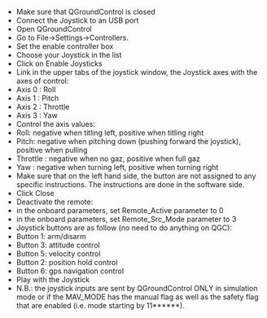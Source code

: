 - Make sure that QGroundControl is closed
- Connect the Joystick to an USB port
- Open QGroundControl
- Go to File->Settings->Controllers.
- Set the enable controller box
- Choose your Joystick in the list
- Click on Enable Joysticks
- Link in the upper tabs of the joystick window,  the Joystick axes with the axes of control:
 - Axis 0 : Roll
 - Axis 1 : Pitch
 - Axis 2 : Throttle
 - Axis 3 : Yaw
- Control the axis values:
 - Roll: negative when titling left, positive when titling right
 - Pitch: negative when pitching down (pushing forward the joystick), positive when pulling
 - Throttle : negative when no gaz, positive when full gaz
 - Yaw : negative when turning left, positive when turning right
 - Make sure that on the left hand side, the button are not assigned to any specific instructions. The instructions are done in the software side. 
- Click Close
- Deactivate the remote: 
 - in the onboard parameters, set Remote_Active parameter to 0
 - in the onboard parameters, set Remote_Src_Mode parameter to 3
- Joystick buttons are as follow (no need to do anything on QGC):
 - Button 1: arm/disarm
 - Button 3: attitude control
 - Button 5: velocity control
 - Button 2: position hold control
 - Button 6: gps navigation control
- Play with the Joystick
- N.B.: the joystick inputs are sent by QGroundControl ONLY in simulation mode or if the MAV_MODE has the manual flag as well as the safety flag that are enabled (i.e. mode starting by 11******). 